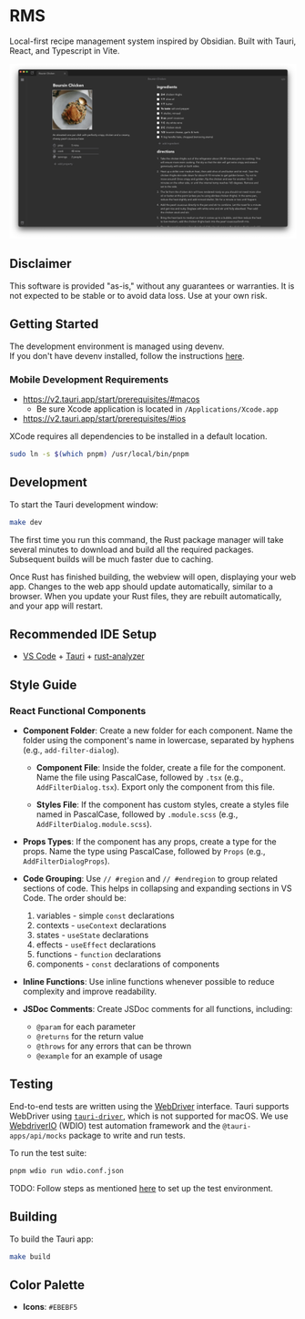 # RMS

Local-first recipe management system inspired by Obsidian. Built with Tauri, React, and Typescript in Vite.

![Sample Recipe](./sample-recipe.png)

## Disclaimer

This software is provided "as-is," without any guarantees or warranties. It is not expected to be stable or to avoid data loss. Use at your own risk.

## Getting Started

The development environment is managed using devenv.  
If you don't have devenv installed, follow the instructions [here](https://devenv.sh/getting-started/#installation).

### Mobile Development Requirements

- https://v2.tauri.app/start/prerequisites/#macos
    - Be sure Xcode application is located in `/Applications/Xcode.app`
- https://v2.tauri.app/start/prerequisites/#ios

XCode requires all dependencies to be installed in a default location.

```bash
sudo ln -s $(which pnpm) /usr/local/bin/pnpm
```

## Development

To start the Tauri development window:

```bash
make dev
```

The first time you run this command, the Rust package manager will take several minutes to download and build all the required packages. Subsequent builds will be much faster due to caching.

Once Rust has finished building, the webview will open, displaying your web app. Changes to the web app should update automatically, similar to a browser. When you update your Rust files, they are rebuilt automatically, and your app will restart.

## Recommended IDE Setup

- [VS Code](https://code.visualstudio.com/) + [Tauri](https://marketplace.visualstudio.com/items?itemName=tauri-apps.tauri-vscode) + [rust-analyzer](https://marketplace.visualstudio.com/items?itemName=rust-lang.rust-analyzer)

## Style Guide

### React Functional Components

- **Component Folder**: Create a new folder for each component. Name the folder using the component's name in lowercase, separated by hyphens (e.g., `add-filter-dialog`).

  - **Component File**: Inside the folder, create a file for the component. Name the file using PascalCase, followed by `.tsx` (e.g., `AddFilterDialog.tsx`). Export only the component from this file.

  - **Styles File**: If the component has custom styles, create a styles file named in PascalCase, followed by `.module.scss` (e.g., `AddFilterDialog.module.scss`).

- **Props Types**: If the component has any props, create a type for the props. Name the type using PascalCase, followed by `Props` (e.g., `AddFilterDialogProps`).

- **Code Grouping**: Use `// #region` and `// #endregion` to group related sections of code. This helps in collapsing and expanding sections in VS Code. The order should be:

  1. variables - simple `const` declarations
  2. contexts - `useContext` declarations
  3. states - `useState` declarations
  4. effects - `useEffect` declarations
  5. functions - `function` declarations
  6. components - `const` declarations of components

- **Inline Functions**: Use inline functions whenever possible to reduce complexity and improve readability.

- **JSDoc Comments**: Create JSDoc comments for all functions, including:
  - `@param` for each parameter
  - `@returns` for the return value
  - `@throws` for any errors that can be thrown
  - `@example` for an example of usage

## Testing

End-to-end tests are written using the [WebDriver](https://www.w3.org/TR/webdriver/) interface. Tauri supports WebDriver using [`tauri-driver`](https://crates.io/crates/tauri-driver), which is not supported for macOS. We use [WebdriverIO](https://webdriver.io/) (WDIO) test automation framework and the `@tauri-apps/api/mocks` package to write and run tests.

To run the test suite:

```bash
pnpm wdio run wdio.conf.json
```

TODO: Follow steps as mentioned [here](https://jonaskruckenberg.github.io/tauri-docs-wip/development/testing.html) to set up the test environment.

## Building

To build the Tauri app:

```bash
make build
```

## Color Palette

- **Icons**: `#EBEBF5`
